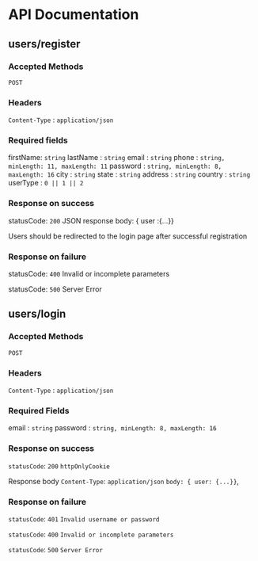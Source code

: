 # API Documentation

## users/register

### Accepted Methods

`POST`
### Headers

`Content-Type` : `application/json` 

### Required fields

firstName: `string`
lastName : `string`
email    : `string`
phone    : `string, minLength: 11, maxLength: 11`
password : `string, minLength: 8, maxLength: 16`
city     : `string`
state    : `string`
address  : `string`
country  : `string`
userType : `0 || 1 || 2`

### Response on success

statusCode: `200`
JSON response
body: { user :{...}}

Users should be redirected to the login page after successful registration

### Response on failure

statusCode: `400`
Invalid or incomplete parameters

statusCode: `500`
Server Error

## users/login

### Accepted Methods

`POST`

### Headers

`Content-Type` : `application/json`

### Required Fields
 
email    : `string`
password : `string, minLength: 8, maxLength: 16`

### Response on success

`statusCode`: `200`
`httpOnlyCookie`

Response body
`Content-Type`: `application/json`
`body: { user: {...}}`,

### Response on failure

`statusCode`: `401`
`Invalid username or password`

`statusCode`: `400`
`Invalid or incomplete parameters`

`statusCode`: `500`
`Server Error`


